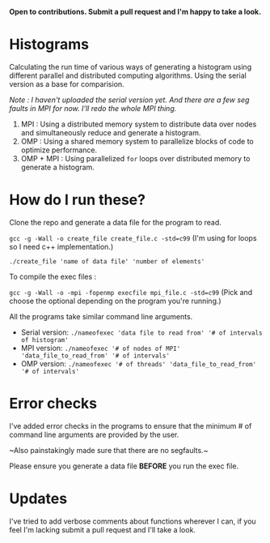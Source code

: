 __Open to contributions. Submit a pull request and I'm happy to take a look.__

Histograms
==========
Calculating the run time of various ways of generating a histogram using different parallel and distributed computing algorithms. Using the serial version as a base for comparision.


_Note : I haven't uploaded the serial version yet. And there are a few seg faults in MPI for now. I'll redo the whole MPI thing._

1. MPI : Using a distributed memory system to distribute data over nodes and simultaneously reduce and generate a histogram.
2. OMP : Using a shared memory system to parallelize blocks of code to optimize performance.
3. OMP + MPI : Using parallelized `for` loops over distributed memory to generate a histogram.

# How do I run these?
Clone the repo and generate a data file for the program to read.

`gcc -g -Wall -o create_file create_file.c -std=c99`    (I'm using for loops so I need c++ implementation.)

`./create_file 'name of data file' 'number of elements'`


To compile the exec files :

`gcc -g -Wall -o -mpi -fopenmp execfile mpi_file.c -std=c99`   (Pick and choose the optional depending on the program you're running.)

All the programs take similar command line arguments. 
+ Serial version: `./nameofexec 'data file to read from' '# of intervals of histogram'`
+ MPI version: `./nameofexec '# of nodes of MPI' 'data_file_to_read_from' '# of intervals'`
+ OMP version: `./nameofexec '# of threads' 'data_file_to_read_from' '# of intervals'`

# Error checks
I've added error checks in the programs to ensure that the minimum # of command line arguments are provided by the user.

~Also painstakingly made sure that there are no segfaults.~

Please ensure you generate a data file __BEFORE__ you run the exec file.

# Updates
I've tried to add verbose comments about functions wherever I can, if you feel I'm lacking submit a pull request and I'll take a look.
